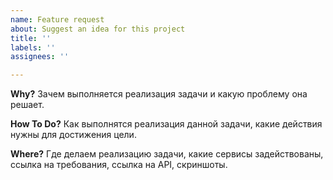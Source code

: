 ```yaml
---
name: Feature request
about: Suggest an idea for this project
title: ''
labels: ''
assignees: ''

---
```


**Why?**
 Зачем выполняется реализация задачи и какую проблему она решает.

**How To Do?**
Как выполнятся реализация данной задачи, какие действия нужны для достижения цели.

**Where?**
Где делаем реализацию задачи, какие сервисы задействованы, ссылка на требования, сcылка на API, скриншоты.
